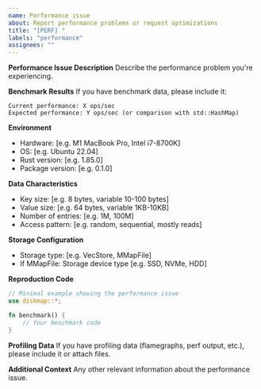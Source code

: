 ```yaml
---
name: Performance issue
about: Report performance problems or request optimizations
title: "[PERF] "
labels: "performance"
assignees: ""
---
```


**Performance Issue Description**
Describe the performance problem you're experiencing.

**Benchmark Results**
If you have benchmark data, please include it:

```
Current performance: X ops/sec
Expected performance: Y ops/sec (or comparison with std::HashMap)
```

**Environment**

- Hardware: [e.g. M1 MacBook Pro, Intel i7-8700K]
- OS: [e.g. Ubuntu 22.04]
- Rust version: [e.g. 1.85.0]
- Package version: [e.g. 0.1.0]

**Data Characteristics**

- Key size: [e.g. 8 bytes, variable 10-100 bytes]
- Value size: [e.g. 64 bytes, variable 1KB-10KB]
- Number of entries: [e.g. 1M, 100M]
- Access pattern: [e.g. random, sequential, mostly reads]

**Storage Configuration**

- Storage type: [e.g. VecStore, MMapFile]
- If MMapFile: Storage device type [e.g. SSD, NVMe, HDD]

**Reproduction Code**

```rust
// Minimal example showing the performance issue
use diskmap::*;

fn benchmark() {
    // Your benchmark code
}
```

**Profiling Data**
If you have profiling data (flamegraphs, perf output, etc.), please include it or attach files.

**Additional Context**
Any other relevant information about the performance issue.
